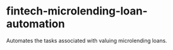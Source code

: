 # fintech-microlending-loan-automation
Automates the tasks associated with valuing microlending loans.
